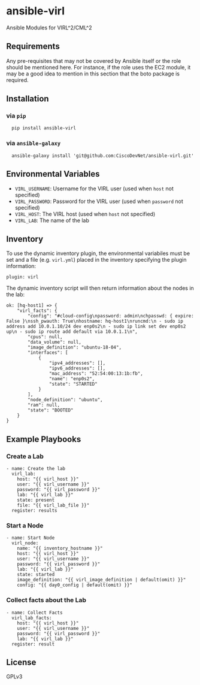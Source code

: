 # ansible-virl

Ansible Modules for VIRL^2/CML^2

## Requirements


Any pre-requisites that may not be covered by Ansible itself or the role should be mentioned here. For instance, if the role uses the EC2 module, it may be a good idea to mention in this section that the boto package is required.


## Installation

### via ``pip``

```
  pip install ansible-virl
```

### via ``ansible-galaxy``

```
  ansible-galaxy install 'git@github.com:CiscoDevNet/ansible-virl.git'
```

## Environmental Variables

* `VIRL_USERNAME`: Username for the VIRL user (used when `host` not specified)
* `VIRL_PASSWORD`: Password for the VIRL user (used when `password` not specified)
* `VIRL_HOST`: The VIRL host (used when `host` not specified)
* `VIRL_LAB`: The name of the lab

## Inventory

To use the dynamic inventory plugin, the environmental variabiles must be set and a file (e.g. `virl.yml`) placed in the inventory specifying the plugin information:

```
plugin: virl
```

The dynamic inventory script will then return information about the nodes in the
lab:

```
ok: [hq-host1] => {
    "virl_facts": {
        "config": "#cloud-config\npassword: admin\nchpasswd: { expire: False }\nssh_pwauth: True\nhostname: hq-host1\nruncmd:\n - sudo ip address add 10.0.1.10/24 dev enp0s2\n - sudo ip link set dev enp0s2 up\n - sudo ip route add default via 10.0.1.1\n",
        "cpus": null,
        "data_volume": null,
        "image_definition": "ubuntu-18-04",
        "interfaces": [
            {
                "ipv4_addresses": [],
                "ipv6_addresses": [],
                "mac_address": "52:54:00:13:1b:fb",
                "name": "enp0s2",
                "state": "STARTED"
            }
        ],
        "node_definition": "ubuntu",
        "ram": null,
        "state": "BOOTED"
    }
}
```

## Example Playbooks

### Create a Lab
    - name: Create the lab
      virl_lab:
        host: "{{ virl_host }}"
        user: "{{ virl_username }}"
        password: "{{ virl_password }}"
        lab: "{{ virl_lab }}"
        state: present
        file: "{{ virl_lab_file }}"
      register: results

### Start a Node

    - name: Start Node
      virl_node:
        name: "{{ inventory_hostname }}"
        host: "{{ virl_host }}"
        user: "{{ virl_username }}"
        password: "{{ virl_password }}"
        lab: "{{ virl_lab }}"
        state: started
        image_definition: "{{ virl_image_definition | default(omit) }}"
        config: "{{ day0_config | default(omit) }}"

### Collect facts about the Lab
    - name: Collect Facts
      virl_lab_facts:
        host: "{{ virl_host }}"
        user: "{{ virl_username }}"
        password: "{{ virl_password }}"
        lab: "{{ virl_lab }}"
      register: result

## License

GPLv3
